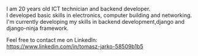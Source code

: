 I am 20 years old ICT technician and backend developer.  
I developed basic skills in electronics, computer building and networking.  
I'm currently developing my skills in backend development,django and django-ninja framework.

Feel free to contact me on LinkedIn:  
https://www.linkedin.com/in/tomasz-jarko-58509b1b5

<!---
Tomson601/Tomson601 is a ✨ special ✨ repository because its `README.md` (this file) appears on your GitHub profile.
You can click the Preview link to take a look at your changes.
--->
